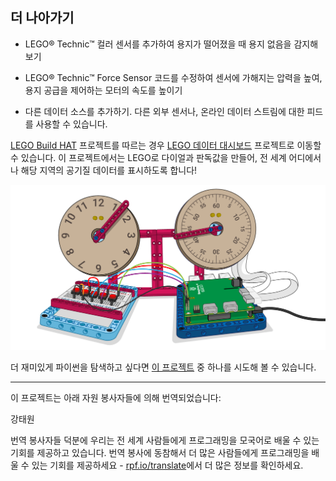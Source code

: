 ## 더 나아가기

+ LEGO® Technic™ 컬러 센서를 추가하여 용지가 떨어졌을 때 용지 없음을 감지해 보기

+ LEGO® Technic™ Force Sensor 코드를 수정하여 센서에 가해지는 압력을 높여, 용지 공급을 제어하는 모터의 속도를 높이기

+ 다른 데이터 소스를 추가하기. 다른 외부 센서나, 온라인 데이터 스트림에 대한 피드를 사용할 수 있습니다.

[LEGO Build HAT](https://projects.raspberrypi.org/ko-KR/pathways/lego-intro) 프로젝트를 따르는 경우 [LEGO 데이터 대시보드](https://projects.raspberrypi.org/ko-KR/projects/lego-data-dash) 프로젝트로 이동할 수 있습니다. 이 프로젝트에서는 LEGO로 다이얼과 판독값을 만들어, 전 세계 어디에서나 해당 지역의 공기질 데이터를 표시하도록 합니다!

![다이얼과 Build HAT을 보여주는 LEGO 데이터 대시보드 배너 이미지](images/datadashbanner.png)

더 재미있게 파이썬을 탐색하고 싶다면 [이 프로젝트](https://projects.raspberrypi.org/ko-KR/projects?software%5B%5D=python) 중 하나를 시도해 볼 수 있습니다.

***
이 프로젝트는 아래 자원 봉사자들에 의해 번역되었습니다:

강태원

번역 봉사자들 덕분에 우리는 전 세계 사람들에게 프로그래밍을 모국어로 배울 수 있는 기회를 제공하고 있습니다. 번역 봉사에 동참해서 더 많은 사람들에게 프로그래밍을 배울 수 있는 기회를 제공하세요 - [rpf.io/translate](https://rpf.io/translate)에서 더 많은 정보를 확인하세요.
